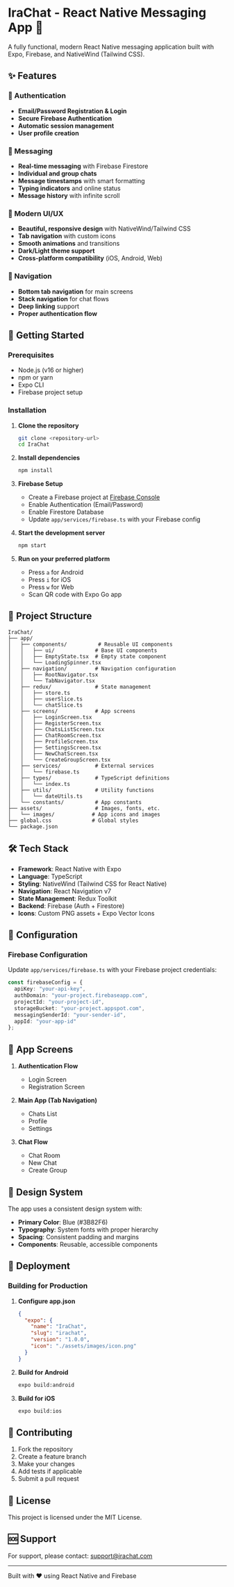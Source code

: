 # IraChat - React Native Messaging App 💬

A fully functional, modern React Native messaging application built with Expo, Firebase, and NativeWind (Tailwind CSS).

## ✨ Features

### 🔐 Authentication
- **Email/Password Registration & Login**
- **Secure Firebase Authentication**
- **Automatic session management**
- **User profile creation**

### 💬 Messaging
- **Real-time messaging** with Firebase Firestore
- **Individual and group chats**
- **Message timestamps** with smart formatting
- **Typing indicators** and online status
- **Message history** with infinite scroll

### 🎨 Modern UI/UX
- **Beautiful, responsive design** with NativeWind/Tailwind CSS
- **Tab navigation** with custom icons
- **Smooth animations** and transitions
- **Dark/Light theme support**
- **Cross-platform compatibility** (iOS, Android, Web)

### 📱 Navigation
- **Bottom tab navigation** for main screens
- **Stack navigation** for chat flows
- **Deep linking** support
- **Proper authentication flow**

## 🚀 Getting Started

### Prerequisites
- Node.js (v16 or higher)
- npm or yarn
- Expo CLI
- Firebase project setup

### Installation

1. **Clone the repository**
   ```bash
   git clone <repository-url>
   cd IraChat
   ```

2. **Install dependencies**
   ```bash
   npm install
   ```

3. **Firebase Setup**
   - Create a Firebase project at [Firebase Console](https://console.firebase.google.com)
   - Enable Authentication (Email/Password)
   - Enable Firestore Database
   - Update `app/services/firebase.ts` with your Firebase config

4. **Start the development server**
   ```bash
   npm start
   ```

5. **Run on your preferred platform**
   - Press `a` for Android
   - Press `i` for iOS
   - Press `w` for Web
   - Scan QR code with Expo Go app

## 📁 Project Structure

```
IraChat/
├── app/
│   ├── components/          # Reusable UI components
│   │   ├── ui/             # Base UI components
│   │   ├── EmptyState.tsx  # Empty state component
│   │   └── LoadingSpinner.tsx
│   ├── navigation/         # Navigation configuration
│   │   ├── RootNavigator.tsx
│   │   └── TabNavigator.tsx
│   ├── redux/              # State management
│   │   ├── store.ts
│   │   ├── userSlice.ts
│   │   └── chatSlice.ts
│   ├── screens/            # App screens
│   │   ├── LoginScreen.tsx
│   │   ├── RegisterScreen.tsx
│   │   ├── ChatsListScreen.tsx
│   │   ├── ChatRoomScreen.tsx
│   │   ├── ProfileScreen.tsx
│   │   ├── SettingsScreen.tsx
│   │   ├── NewChatScreen.tsx
│   │   └── CreateGroupScreen.tsx
│   ├── services/           # External services
│   │   └── firebase.ts
│   ├── types/              # TypeScript definitions
│   │   └── index.ts
│   ├── utils/              # Utility functions
│   │   └── dateUtils.ts
│   └── constants/          # App constants
├── assets/                 # Images, fonts, etc.
│   └── images/            # App icons and images
├── global.css             # Global styles
└── package.json
```

## 🛠️ Tech Stack

- **Framework**: React Native with Expo
- **Language**: TypeScript
- **Styling**: NativeWind (Tailwind CSS for React Native)
- **Navigation**: React Navigation v7
- **State Management**: Redux Toolkit
- **Backend**: Firebase (Auth + Firestore)
- **Icons**: Custom PNG assets + Expo Vector Icons

## 🔧 Configuration

### Firebase Configuration
Update `app/services/firebase.ts` with your Firebase project credentials:

```typescript
const firebaseConfig = {
  apiKey: "your-api-key",
  authDomain: "your-project.firebaseapp.com",
  projectId: "your-project-id",
  storageBucket: "your-project.appspot.com",
  messagingSenderId: "your-sender-id",
  appId: "your-app-id"
};
```

## 📱 App Screens

1. **Authentication Flow**
   - Login Screen
   - Registration Screen

2. **Main App (Tab Navigation)**
   - Chats List
   - Profile
   - Settings

3. **Chat Flow**
   - Chat Room
   - New Chat
   - Create Group

## 🎨 Design System

The app uses a consistent design system with:
- **Primary Color**: Blue (#3B82F6)
- **Typography**: System fonts with proper hierarchy
- **Spacing**: Consistent padding and margins
- **Components**: Reusable, accessible components

## 🚀 Deployment

### Building for Production

1. **Configure app.json**
   ```json
   {
     "expo": {
       "name": "IraChat",
       "slug": "irachat",
       "version": "1.0.0",
       "icon": "./assets/images/icon.png"
     }
   }
   ```

2. **Build for Android**
   ```bash
   expo build:android
   ```

3. **Build for iOS**
   ```bash
   expo build:ios
   ```

## 🤝 Contributing

1. Fork the repository
2. Create a feature branch
3. Make your changes
4. Add tests if applicable
5. Submit a pull request

## 📄 License

This project is licensed under the MIT License.

## 🆘 Support

For support, please contact: support@irachat.com

---

Built with ❤️ using React Native and Firebase
